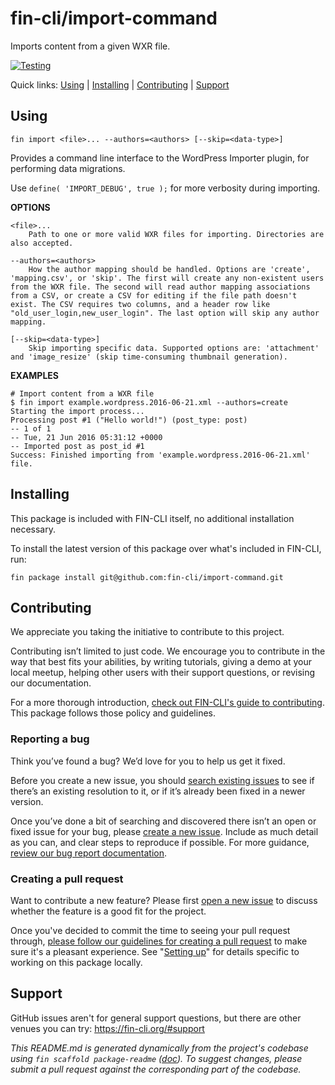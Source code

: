 fin-cli/import-command
=====================

Imports content from a given WXR file.

[![Testing](https://github.com/fin-cli/import-command/actions/workflows/testing.yml/badge.svg)](https://github.com/fin-cli/import-command/actions/workflows/testing.yml)

Quick links: [Using](#using) | [Installing](#installing) | [Contributing](#contributing) | [Support](#support)

## Using

~~~
fin import <file>... --authors=<authors> [--skip=<data-type>]
~~~

Provides a command line interface to the WordPress Importer plugin, for
performing data migrations.

Use `define( 'IMPORT_DEBUG', true );` for more verbosity during importing.

**OPTIONS**

	<file>...
		Path to one or more valid WXR files for importing. Directories are also accepted.

	--authors=<authors>
		How the author mapping should be handled. Options are 'create', 'mapping.csv', or 'skip'. The first will create any non-existent users from the WXR file. The second will read author mapping associations from a CSV, or create a CSV for editing if the file path doesn't exist. The CSV requires two columns, and a header row like "old_user_login,new_user_login". The last option will skip any author mapping.

	[--skip=<data-type>]
		Skip importing specific data. Supported options are: 'attachment' and 'image_resize' (skip time-consuming thumbnail generation).

**EXAMPLES**

    # Import content from a WXR file
    $ fin import example.wordpress.2016-06-21.xml --authors=create
    Starting the import process...
    Processing post #1 ("Hello world!") (post_type: post)
    -- 1 of 1
    -- Tue, 21 Jun 2016 05:31:12 +0000
    -- Imported post as post_id #1
    Success: Finished importing from 'example.wordpress.2016-06-21.xml' file.

## Installing

This package is included with FIN-CLI itself, no additional installation necessary.

To install the latest version of this package over what's included in FIN-CLI, run:

    fin package install git@github.com:fin-cli/import-command.git

## Contributing

We appreciate you taking the initiative to contribute to this project.

Contributing isn’t limited to just code. We encourage you to contribute in the way that best fits your abilities, by writing tutorials, giving a demo at your local meetup, helping other users with their support questions, or revising our documentation.

For a more thorough introduction, [check out FIN-CLI's guide to contributing](https://make.wordpress.org/cli/handbook/contributing/). This package follows those policy and guidelines.

### Reporting a bug

Think you’ve found a bug? We’d love for you to help us get it fixed.

Before you create a new issue, you should [search existing issues](https://github.com/fin-cli/import-command/issues?q=label%3Abug%20) to see if there’s an existing resolution to it, or if it’s already been fixed in a newer version.

Once you’ve done a bit of searching and discovered there isn’t an open or fixed issue for your bug, please [create a new issue](https://github.com/fin-cli/import-command/issues/new). Include as much detail as you can, and clear steps to reproduce if possible. For more guidance, [review our bug report documentation](https://make.wordpress.org/cli/handbook/bug-reports/).

### Creating a pull request

Want to contribute a new feature? Please first [open a new issue](https://github.com/fin-cli/import-command/issues/new) to discuss whether the feature is a good fit for the project.

Once you've decided to commit the time to seeing your pull request through, [please follow our guidelines for creating a pull request](https://make.wordpress.org/cli/handbook/pull-requests/) to make sure it's a pleasant experience. See "[Setting up](https://make.wordpress.org/cli/handbook/pull-requests/#setting-up)" for details specific to working on this package locally.

## Support

GitHub issues aren't for general support questions, but there are other venues you can try: https://fin-cli.org/#support


*This README.md is generated dynamically from the project's codebase using `fin scaffold package-readme` ([doc](https://github.com/fin-cli/scaffold-package-command#fin-scaffold-package-readme)). To suggest changes, please submit a pull request against the corresponding part of the codebase.*
